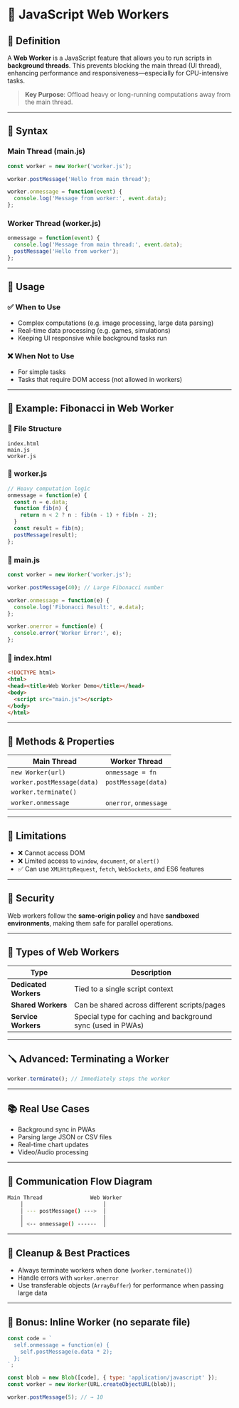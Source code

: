 # 🧵 JavaScript Web Workers

## 🧠 Definition

A **Web Worker** is a JavaScript feature that allows you to run scripts in **background threads**. This prevents blocking the main thread (UI thread), enhancing performance and responsiveness—especially for CPU-intensive tasks.

> **Key Purpose**: Offload heavy or long-running computations away from the main thread.

---

## 📜 Syntax

### Main Thread (main.js)

```js
const worker = new Worker('worker.js');

worker.postMessage('Hello from main thread');

worker.onmessage = function(event) {
  console.log('Message from worker:', event.data);
};
```

### Worker Thread (worker.js)

```js
onmessage = function(event) {
  console.log('Message from main thread:', event.data);
  postMessage('Hello from worker');
};
```

---

## 🧰 Usage

### ✅ When to Use

* Complex computations (e.g. image processing, large data parsing)
* Real-time data processing (e.g. games, simulations)
* Keeping UI responsive while background tasks run

### ❌ When Not to Use

* For simple tasks
* Tasks that require DOM access (not allowed in workers)

---

## 🧪 Example: Fibonacci in Web Worker

### 📁 File Structure

```
index.html
main.js
worker.js
```

### 🧱 worker.js

```js
// Heavy computation logic
onmessage = function(e) {
  const n = e.data;
  function fib(n) {
    return n < 2 ? n : fib(n - 1) + fib(n - 2);
  }
  const result = fib(n);
  postMessage(result);
};
```

### 📜 main.js

```js
const worker = new Worker('worker.js');

worker.postMessage(40); // Large Fibonacci number

worker.onmessage = function(e) {
  console.log('Fibonacci Result:', e.data);
};

worker.onerror = function(e) {
  console.error('Worker Error:', e);
};
```

### 📄 index.html

```html
<!DOCTYPE html>
<html>
<head><title>Web Worker Demo</title></head>
<body>
  <script src="main.js"></script>
</body>
</html>
```

---

## 🧷 Methods & Properties

| Main Thread                | Worker Thread          |
| -------------------------- | ---------------------- |
| `new Worker(url)`          | `onmessage = fn`       |
| `worker.postMessage(data)` | `postMessage(data)`    |
| `worker.terminate()`       |                        |
| `worker.onmessage`         | `onerror`, `onmessage` |

---

## 🚫 Limitations

* ❌ Cannot access DOM
* ❌ Limited access to `window`, `document`, or `alert()`
* ✅ Can use `XMLHttpRequest`, `fetch`, `WebSockets`, and ES6 features

---

## 🔐 Security

Web workers follow the **same-origin policy** and have **sandboxed environments**, making them safe for parallel operations.

---

## 🧩 Types of Web Workers

| Type                  | Description                                                 |
| --------------------- | ----------------------------------------------------------- |
| **Dedicated Workers** | Tied to a single script context                             |
| **Shared Workers**    | Can be shared across different scripts/pages                |
| **Service Workers**   | Special type for caching and background sync (used in PWAs) |

---

## 🪛 Advanced: Terminating a Worker

```js
worker.terminate(); // Immediately stops the worker
```

---

## 📚 Real Use Cases

* Background sync in PWAs
* Parsing large JSON or CSV files
* Real-time chart updates
* Video/Audio processing

---

## 🔄 Communication Flow Diagram

```bash
Main Thread               Web Worker
    │                         │
    │ --- postMessage() --->  │
    │                         │
    │ <-- onmessage() ------  │
```

---

## 🧼 Cleanup & Best Practices

* Always terminate workers when done (`worker.terminate()`)
* Handle errors with `worker.onerror`
* Use transferable objects (`ArrayBuffer`) for performance when passing large data

---

## 🧩 Bonus: Inline Worker (no separate file)

```js
const code = `
  self.onmessage = function(e) {
    self.postMessage(e.data * 2);
  };
`;

const blob = new Blob([code], { type: 'application/javascript' });
const worker = new Worker(URL.createObjectURL(blob));

worker.postMessage(5); // → 10
```
